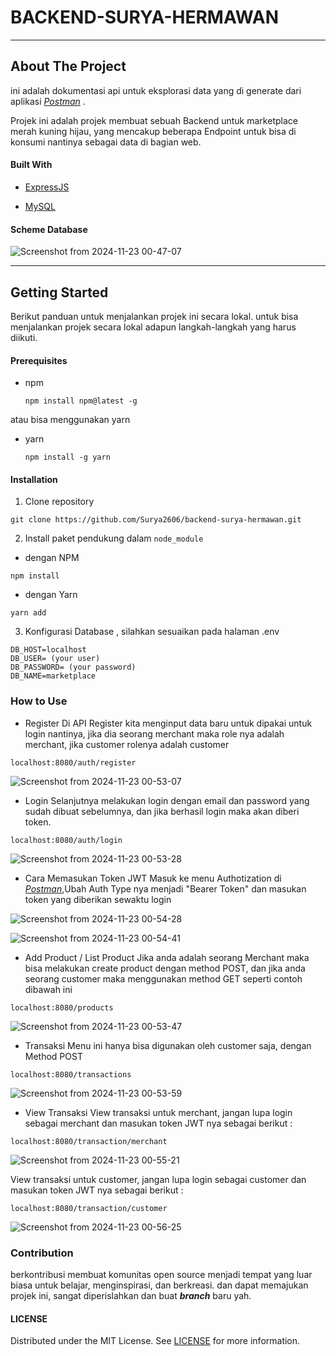 # BACKEND-SURYA-HERMAWAN

----------------

## About The Project

ini adalah dokumentasi api untuk eksplorasi data yang di generate dari aplikasi *[Postman](https://www.postman.com/)* .

Projek ini adalah projek membuat sebuah Backend untuk marketplace merah kuning hijau, yang mencakup beberapa Endpoint untuk bisa di konsumi nantinya sebagai data di bagian web.

#### Built With

- [ExpressJS](https://expressjs.com/)

- [MySQL](https://www.mysql.com/)
  
#### Scheme Database
![Screenshot from 2024-11-23 00-47-07](https://github.com/user-attachments/assets/c8c4fa97-dd77-4aa8-b332-7bce5d4f2c48)

---

## Getting Started

Berikut panduan untuk menjalankan projek ini secara lokal. untuk bisa menjalankan projek secara lokal adapun langkah-langkah yang harus diikuti.

#### Prerequisites

- npm
  
  ```text
  npm install npm@latest -g
  ```

atau bisa menggunakan yarn

- yarn
  
  ```text
  npm install -g yarn
  ```

#### Installation

1. Clone repository

```textile
git clone https://github.com/Surya2606/backend-surya-hermawan.git
```

2. Install paket pendukung dalam `node_module`
- dengan NPM

```textile
npm install
```

- dengan Yarn

```textile
yarn add
```

3. Konfigurasi Database , silahkan sesuaikan pada halaman .env

```
DB_HOST=localhost
DB_USER= (your user)
DB_PASSWORD= (your password)
DB_NAME=marketplace
```

### How to Use

- Register
Di API Register kita menginput data baru untuk dipakai untuk login nantinya, jika dia seorang merchant maka role nya adalah merchant, jika customer rolenya adalah customer
```
localhost:8080/auth/register
```
![Screenshot from 2024-11-23 00-53-07](https://github.com/user-attachments/assets/47aedfed-a7c2-4e3d-85ea-a265e249a943)

- Login
Selanjutnya melakukan login dengan email dan password yang sudah dibuat sebelumnya, dan jika berhasil login maka akan diberi token.
```
localhost:8080/auth/login
```
![Screenshot from 2024-11-23 00-53-28](https://github.com/user-attachments/assets/2da4fd5c-a762-4484-bb7d-3f554e3c2de2)

- Cara Memasukan Token JWT
Masuk ke menu Authotization di *[Postman](https://www.postman.com/)*,Ubah Auth Type nya menjadi "Bearer Token" dan masukan token yang diberikan sewaktu login

![Screenshot from 2024-11-23 00-54-28](https://github.com/user-attachments/assets/0fe452c9-7ada-479a-8bae-dd5e09566061)

![Screenshot from 2024-11-23 00-54-41](https://github.com/user-attachments/assets/66148506-5641-4bc7-91a4-bc59729bf167)

- Add Product / List Product
Jika anda adalah seorang Merchant maka bisa melakukan create product dengan method POST, dan jika anda seorang customer maka menggunakan method GET seperti contoh dibawah ini
```
localhost:8080/products
```
![Screenshot from 2024-11-23 00-53-47](https://github.com/user-attachments/assets/2aec71a5-65ea-497f-b59e-cdb471011942)
   
- Transaksi
Menu ini hanya bisa digunakan oleh customer saja, dengan Method POST 
```
localhost:8080/transactions
```
![Screenshot from 2024-11-23 00-53-59](https://github.com/user-attachments/assets/b2528296-047c-45c9-876e-4173ee321001)

- View Transaksi
View transaksi untuk merchant, jangan lupa login sebagai merchant dan masukan token JWT nya
sebagai berikut :
```
localhost:8080/transaction/merchant
```
![Screenshot from 2024-11-23 00-55-21](https://github.com/user-attachments/assets/76d27c30-8d3c-416f-8809-e6a38cf97ccb)

View transaksi untuk customer, jangan lupa login sebagai customer dan masukan token JWT nya
sebagai berikut :
```
localhost:8080/transaction/customer
```
![Screenshot from 2024-11-23 00-56-25](https://github.com/user-attachments/assets/7e8090bb-6941-41ce-bd78-63ed9085d0c0)

### Contribution

berkontribusi membuat komunitas open source menjadi tempat yang luar biasa untuk belajar, menginspirasi, dan berkreasi. dan dapat memajukan projek ini, sangat diperislahkan dan buat ***branch*** baru yah.

#### LICENSE

Distributed under the MIT License. See [LICENSE](https://github.com/dhiyo7/Blanja-RESTful-API/blob/main/LICENSE) for more information.
